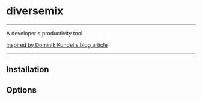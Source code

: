 # diversemix
----

A developer's productivity tool

[Inspired by Dominik Kundel's blog article](https://www.twilio.com/blog/how-to-build-a-cli-with-node-js)

----

## Installation

## Options
